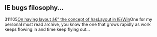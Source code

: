 <article><h2>IE bugs filosophy&#8230;</h2><time><span class="day">3</span><span class="month">11</span><span class="year">105</span></time><a href="http://www.satzansatz.de/cssd/onhavinglayout.html">On having layout â€” the concept of hasLayout in IE/Win</a>One for my personal must read archive, you know the one that grows rapidly as work keeps flowing in and time keep flying out...</article>